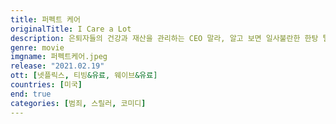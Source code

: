```yaml
---
title: 퍼펙트 케어
originalTitle: I Care a Lot
description: 은퇴자들의 건강과 재산을 관리하는 CEO 말라, 알고 보면 일사불란한 한탕 털이 기업이다. 사람을 요양원으로 집과 가구는 경매로 모든 것을 탈탈 터는 게 그들의 주업. 법꾸라지 그들은 치밀한 계획 하에 법의 테두리에서 한치도 벗어나지 않는다. 이렇게 완벽한 말라의 케어 비즈니스에 순진한 양 같은 다음 타겟이 잡히고 더욱 더 완벽한 케어 서비스를 계획하기 시작하는데...
genre: movie
imgname: 퍼펙트케어.jpeg
release: "2021.02.19"
ott: [넷플릭스, 티빙&유료, 웨이브&유료]
countries: [미국]
end: true
categories: [범죄, 스릴러, 코미디]
---
```

